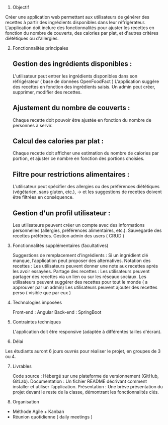 1. Objectif

Créer une application web permettant aux utilisateurs de générer des recettes à partir des ingrédients disponibles dans leur réfrigérateur. L'application doit inclure des fonctionnalités pour ajuster les recettes en fonction du nombre de couverts, des calories par plat, et d'autres critères diététiques ou d'allergies.

2. Fonctionnalités principales

   ## Gestion des ingrédients disponibles :

   L'utilisateur peut entrer les ingrédients disponibles dans son réfrigérateur ( base de données OpenFoodFact )
   L’application suggère des recettes en fonction des ingrédients saisis.
   Un admin peut créer, supprimer, modifier des recettes.

   ## Ajustement du nombre de couverts :

   Chaque recette doit pouvoir être ajustée en fonction du nombre de personnes à servir.

   ## Calcul des calories par plat :

   Chaque recette doit afficher une estimation du nombre de calories par portion, et ajuster ce nombre en fonction des portions choisies.

   ## Filtre pour restrictions alimentaires :

   L’utilisateur peut spécifier des allergies ou des préférences diététiques (végétarien, sans gluten, etc.),
   -> et les suggestions de recettes doivent être filtrées en conséquence.

   ## Gestion d'un profil utilisateur :

   Les utilisateurs peuvent créer un compte avec des informations personnelles (allergies, préférences alimentaires, etc.).
   Sauvegarde des recettes préférées.
   Gestion admin des users ( CRUD )

3. Fonctionnalités supplémentaires (facultatives)

   Suggestions de remplacement d'ingrédients : Si un ingrédient clé manque, l’application peut proposer des alternatives.
   Notation des recettes : Les utilisateurs peuvent donner une note aux recettes après les avoir essayées.
   Partage des recettes : Les utilisateurs peuvent partager des recettes via un lien ou sur les réseaux sociaux.
   Les utilisateurs peuvent suggérer des recettes pour tout le monde ( a approuver par un admin)
   Les utilisateurs peuvent ajouter des recettes perso ( visible que par eux )

4. Technologies imposées

   Front-end : Angular
   Back-end : SpringBoot

5. Contraintes techniques

   L'application doit être responsive (adaptée à différentes tailles d'écran).

6. Délai

Les étudiants auront 6 jours ouvrés pour réaliser le projet, en groupes de 3 ou 4.

7. Livrables

   Code source : Hébergé sur une plateforme de versionnement (GitHub, GitLab).
   Documentation : Un fichier README décrivant comment installer et utiliser l’application.
   Présentation : Une brève présentation du projet devant le reste de la classe, démontrant les fonctionnalités clés.

8. Organisation

- Méthode Agile + Kanban
- Réunion quotidienne ( daily meetings )
